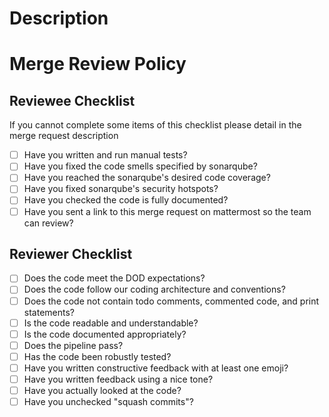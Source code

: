 # Description 

# Merge Review Policy

## Reviewee Checklist
If you cannot complete some items of this checklist please detail in the merge request description
- [ ] Have you written and run manual tests?
- [ ] Have you fixed the code smells specified by sonarqube?
- [ ] Have you reached the sonarqube's desired code coverage?
- [ ] Have you fixed sonarqube's security hotspots?
- [ ] Have you checked the code is fully documented? 
- [ ] Have you sent a link to this merge request on mattermost so the team can review?

## Reviewer Checklist

- [ ] Does the code meet the DOD expectations?
- [ ] Does the code follow our coding architecture and conventions?
- [ ] Does the code not contain todo comments, commented code, and print statements?
- [ ] Is the code readable and understandable?
- [ ] Is the code documented appropriately?
- [ ] Does the pipeline pass?
- [ ] Has the code been robustly tested?
- [ ] Have you written constructive feedback with at least one emoji?
- [ ] Have you written feedback using a nice tone?
- [ ] Have you actually looked at the code?
- [ ] Have you unchecked "squash commits"?